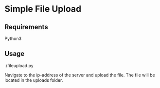 # Simple File Upload

## Requirements
Python3

## Usage
./fileupload.py

Navigate to the ip-address of the server and upload the file. The file will be located in the uploads folder.
